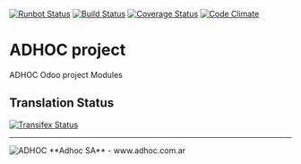 [![Runbot Status](http://runbot.adhoc.com.ar/runbot/badge/flat/23/12.0.svg)](http://runbot.adhoc.com.ar/runbot/repo/github-com-ingadhoc-project-23)
[![Build Status](https://travis-ci.org/ingadhoc/project.svg?branch=12.0)](https://travis-ci.org/ingadhoc/project)
[![Coverage Status](https://coveralls.io/repos/ingadhoc/project/badge.png?branch=12.0)](https://coveralls.io/r/ingadhoc/project?branch=12.0)
[![Code Climate](https://codeclimate.com/github/ingadhoc/project/badges/gpa.svg)](https://codeclimate.com/github/ingadhoc/project)

# ADHOC project

ADHOC Odoo project Modules

[//]: # (addons)
[//]: # (end addons)

Translation Status
------------------
[![Transifex Status](https://www.transifex.com/projects/p/ingadhoc-project-12-0/chart/image_png)](https://www.transifex.com/projects/p/ingadhoc-project-12-0)

----

<img alt="ADHOC" src="http://fotos.subefotos.com/83fed853c1e15a8023b86b2b22d6145bo.png" />
**Adhoc SA** - www.adhoc.com.ar
